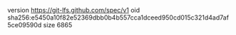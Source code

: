 version https://git-lfs.github.com/spec/v1
oid sha256:e5450a10f82e52369dbb0b4b557cca1dceed950cd015c321d4ad7af5ce09590d
size 6865
